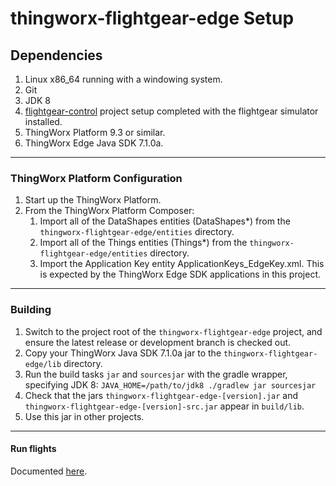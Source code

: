# thingworx-flightgear-edge Setup #

## Dependencies ##
1. Linux x86_64 running with a windowing system.
1. Git
1. JDK 8
1. [flightgear-control](https://github.com/jas0ndiamond/flightgear-control) project setup completed with the flightgear simulator installed.
1. ThingWorx Platform 9.3 or similar.
1. ThingWorx Edge Java SDK 7.1.0a.

---
### ThingWorx Platform Configuration ###
1. Start up the ThingWorx Platform.
1. From the ThingWorx Platform Composer:
    1. Import all of the DataShapes entities (DataShapes*) from the `thingworx-flightgear-edge/entities` directory. 
    1. Import all of the Things entities (Things*) from the `thingworx-flightgear-edge/entities` directory. 
    1. Import the Application Key entity ApplicationKeys_EdgeKey.xml. This is expected by the ThingWorx Edge SDK applications in this project.

---
### Building ###
1. Switch to the project root of the `thingworx-flightgear-edge` project, and ensure the latest release or development branch is checked out.
1. Copy your ThingWorx Java SDK 7.1.0a jar to the `thingworx-flightgear-edge/lib` directory.
1. Run the build tasks `jar` and `sourcesjar` with the gradle wrapper, specifying JDK 8:
    `JAVA_HOME=/path/to/jdk8 ./gradlew jar sourcesjar`
1. Check that the jars `thingworx-flightgear-edge-[version].jar` and `thingworx-flightgear-edge-[version]-src.jar` appear in `build/lib`.
1. Use this jar in other projects.

---
#### Run flights ####

Documented [here](OPERATION.md).
